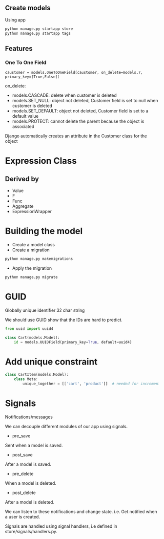 

## Create models
Using app
```python
python manage.py startapp store
python manage.py startapp tags
```

## Features
### One To One Field
`caustomer = models.OneToOneField(caustomer, on_delete=models.?, primary_key=[True,False])`

on_delete:
- models.CASCADE: delete when customer is deleted
- models.SET_NULL: object not deleted, Customer field is set to null when customer is deleted 
- models.SET_DEFAULT: object not deleted, Customer field is set to a default value
- models.PROTECT: cannot delete the parent because the object is associated

Django automatically creates an attribute in the Customer class for the object

# Expression Class
## Derived by
- Value
- F
- Func
- Aggregate 
- ExpressionWrapper


# Building the model
- Create a model class
- Create a migration
```bash
python manage.py makemigrations
```
- Apply the migration
```bash
python manage.py migrate
```

# GUID
Globally unique identifier
32 char string

We should use GUID show that the IDs are hard to predict.

```python
from uuid import uuid4

class Cart(models.Model):
    id = models.UUIDField(primary_key=True, default=uuid4)
```

# Add unique constraint
 
```python
class CartItem(models.Model):
    class Meta:
        unique_together = [['cart', 'product']]  # needed for incrementing product qty for a cart instead of creating a new (cart, product) record
```


# Signals

Notifications/messages

We can decouple different modules of our app using signals.

- pre_save

Sent when a model is saved.

- post_save

After a model is saved.

- pre_delete

When a model is deleted.

- post_delete

After a model is deleted.

We can listen to these notifications and change state.
i.e. Get notified when a user is created.

Signals are handled using signal handlers, i.e defined in store/signals/handlers.py.